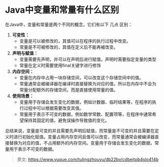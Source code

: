 # Java中变量和常量有什么区别

在Java中，变量和常量是两个不同的概念，它们有以下 几点 区别：

1. **可变性：**
    - 变量是可以被修改的，其值可以在程序的执行过程中改变。
    - 常量是不可被修改的，其值在定义后不能再被改变。
2. **声明与赋值：**
    - 变量需要先声明，并可以在声明后进行赋值。声明时需要指定变量的类型
    - 常量在定义时需要使用final关键字进行修饰
3. **内存空间：**
    - 变量在内存中占用一块存储空间，可以改变这个存储空间中的值。
    - 常量通常会被编译器在编译时直接替换为对应的值，所以在内存中不会为常量分配额外的存储空间，而是直接使用常量的值。
4. **使用场景：**
    - 变量用于存储会发生变化的数据，例如计数器、临时结果等，在程序的执行过程中可以根据需要改变其值。
    - 常量用于表示不可变的数据，例如数学常数、配置项等，在程序中通常希望保持其固定的值，避免误操作导致值的变化。

总结来说，变量是可变的并且需要先声明后赋值，而常量是不可变的并且需要在定义时进行初始化赋值。变量占用内存空间且值可以改变，而常量通常会被编译器直接替换为对应的值，不占用额外的内存空间。变量用于存储会发生变化的数据，常量用于表示不可变的数据。



> 原文: <https://www.yuque.com/tulingzhouyu/db22bv/cdbeitpb4slo414b>